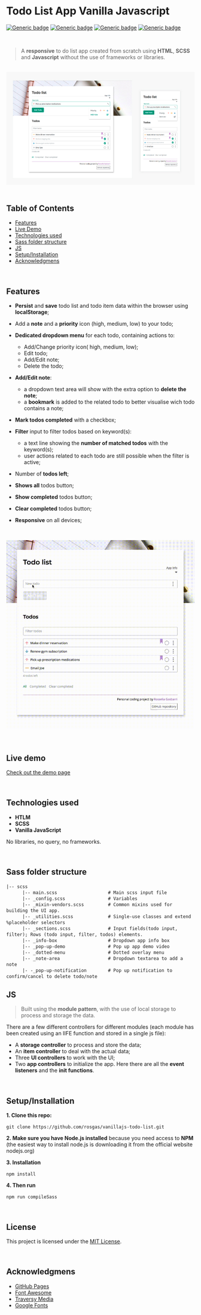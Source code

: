 # Todo List App Vanilla Javascript

[![Generic badge](https://img.shields.io/badge/Made%20with-Javascript-f7df1e.svg)](https://www.javascript.com)
[![Generic badge](https://img.shields.io/badge/npm-v.6.14.5-blue.svg)](https://www.npmjs.com/package/npm/v/6.14.5)
[![Generic badge](https://img.shields.io/badge/Author-Rossella%20Gasbarri-cf62e2.svg)](https://github.com/rosgas)
[![Generic badge](https://img.shields.io/badge/license-MIT-28b463.svg)](https://github.com/rosgas/vanillajs-todo-list/blob/master/LICENSE)

<br>

> A **responsive** to do list app created from scratch using **HTML**, **SCSS** and **Javascript** without the use of frameworks or libraries.

<br>

<img src="todo-preview.jpg" alt="Drawing app preview" />

<br>
<br>

## Table of Contents

- <a href="#features-section">Features</a>
- <a href="#live-demo-section">Live Demo</a>
- <a href="#technologies-section">Technologies used</a>
- <a href="#sass-section">Sass folder structure</a>
- <a href="#js-section">JS</a>
- <a href="#setup-section">Setup/Installation</a>
- <a href="#acknowledgmens-section">Acknowledgmens</a>

<br>

<h2 id="futures-section">Features</h2>

- **Persist** and **save** todo list and todo item data within the browser using **localStorage**;

- Add a **note** and a **priority** icon (high, medium, low) to your todo;

- **Dedicated dropdown menu** for each todo, containing actions to:

  - Add/Change priority icon( high, medium, low);
  - Edit todo;
  - Add/Edit note;
  - Delete the todo;

- **Add/Edit note**:

  - a dropdown text area will show with the extra option to **delete the note**;
  - a **bookmark** is added to the related todo to better visualise wich todo contains a note;

- **Mark todos completed** with a checkbox;

- **Filter** input to filter todos based on keyword(s):

  - a text line showing the **number of matched todos** with the keyword(s);
  - user actions related to each todo are still possible when the filter is active;

- Number of **todos left**;

- **Shows all** todos button;

- **Show completed** todos button;

- **Clear completed** todos button;

- **Responsive** on all devices;

<br>

![Alt Text](demo-rec.gif)

<br>

<h2 id="live-demo-section">Live demo</h2>

[Check out the demo page](https://rosgas.github.io/vanillajs-todo-list/)

<br>

<h2 id="technologies-section">Technologies used</h2>

- **HTLM**
- **SCSS**
- **Vanilla JavaScript**

No libraries, no query, no frameworks.

<br>

<h2 id="sass-section">Sass folder structure</h2>

```
|-- scss
      |-- main.scss                   # Main scss input file
      |-- _config.scss	              # Variables
      |-- _mixin-vendors.scss         # Common mixins used for building the UI app.
      |-- _utilities.scss             # Single-use classes and extend %placeholder selectors
      |-- _sections.scss              # Input fields(todo input, filter); Rows (todo input, filter, todos) elements.
      |-- _info-box                   # Dropdown app info box
      |-- _pop-up-demo                # Pop up app demo video
      |-- _dotted-menu                # Dotted overlay menu
      |-- _note-area                  # Dropdown textarea to add a note
      |- -_pop-up-notification        # Pop up notification to confirm/cancel to delete todo/note

```

<h2 id="js-section">JS</h2>

> Built using the **module pattern**, with the use of local storage to process and storage the data.

There are a few different controllers for different modules (each module has been created using an IIFE function and stored in a single js file):

- A **storage controller** to process and store the data;
- An **item controller** to deal with the actual data;
- Three **UI controllers** to work with the UI;
- Two **app controllers** to initialize the app. Here there are all the **event listeners** and the **init functions**.

<br>

<h2 id="setup-section">Setup/Installation</h2>

**1. Clone this repo:**

```
git clone https://github.com/rosgas/vanillajs-todo-list.git
```

**2. Make sure you have Node.js installed** because you need access to **NPM** (the easiest way to install node.js is downloading it from the official website nodejs.org)

**3. Installation**

```
npm install
```

**4. Then run**

```
npm run compileSass
```

<br>

<h2 id="license-section">License</h2>

This project is licensed under the [MIT License](https://github.com/rosgas/vanillajs-todo-list/blob/master/LICENSE).

<br>

<h2 id="acknowledgmens-section">Acknowledgmens</h2>

- [GitHub Pages](https://pages.github.com/)
- [Font Awesome](https://fontawesome.com/)
- [Traversy Media](https://www.traversymedia.com/)
- [Google Fonts](https://fonts.google.com/)
